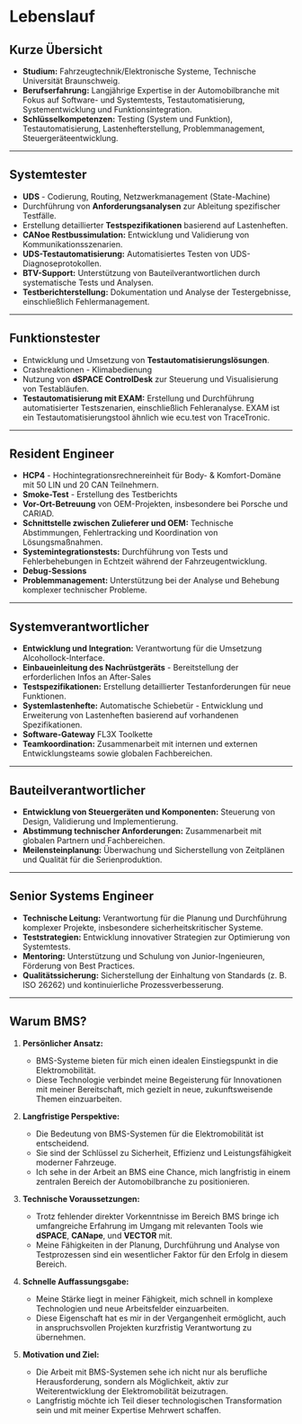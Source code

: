 # **Lebenslauf**

## **Kurze Übersicht**
- **Studium:** Fahrzeugtechnik/Elektronische Systeme, Technische Universität Braunschweig.
- **Berufserfahrung:** Langjährige Expertise in der Automobilbranche mit Fokus auf Software- und Systemtests, Testautomatisierung, Systementwicklung und Funktionsintegration.
- **Schlüsselkompetenzen:** Testing (System und Funktion), Testautomatisierung, Lastenhefterstellung, Problemmanagement, Steuergeräteentwicklung.

---

## **Systemtester**
- **UDS** - Codierung, Routing, Netzwerkmanagement (State-Machine)
- Durchführung von **Anforderungsanalysen** zur Ableitung spezifischer Testfälle.
- Erstellung detaillierter **Testspezifikationen** basierend auf Lastenheften.
- **CANoe Restbussimulation:** Entwicklung und Validierung von Kommunikationsszenarien.
- **UDS-Testautomatisierung:** Automatisiertes Testen von UDS-Diagnoseprotokollen.
- **BTV-Support:** Unterstützung von Bauteilverantwortlichen durch systematische Tests und Analysen.
- **Testberichterstellung:** Dokumentation und Analyse der Testergebnisse, einschließlich Fehlermanagement.

---

## **Funktionstester**
- Entwicklung und Umsetzung von **Testautomatisierungslösungen**.
- Crashreaktionen - Klimabedienung
- Nutzung von **dSPACE ControlDesk** zur Steuerung und Visualisierung von Testabläufen.
- **Testautomatisierung mit EXAM:** Erstellung und Durchführung automatisierter Testszenarien, einschließlich Fehleranalyse. EXAM ist ein Testautomatisierungstool ähnlich wie ecu.test von TraceTronic.

---

## **Resident Engineer**
- **HCP4** - Hochintegrationsrechnereinheit für Body- & Komfort-Domäne mit 50 LIN und 20 CAN Teilnehmern.
- **Smoke-Test** - Erstellung des Testberichts
- **Vor-Ort-Betreuung** von OEM-Projekten, insbesondere bei Porsche und CARIAD.
- **Schnittstelle zwischen Zulieferer und OEM:** Technische Abstimmungen, Fehlertracking und Koordination von Lösungsmaßnahmen.
- **Systemintegrationstests:** Durchführung von Tests und Fehlerbehebungen in Echtzeit während der Fahrzeugentwicklung.
- **Debug-Sessions**
- **Problemmanagement:** Unterstützung bei der Analyse und Behebung komplexer technischer Probleme.

---

## **Systemverantwortlicher**
- **Entwicklung und Integration:** Verantwortung für die Umsetzung Alcohollock-Interface.
- **Einbaueinleitung des Nachrüstgeräts** - Bereitstellung der erforderlichen Infos an After-Sales
- **Testspezifikationen:** Erstellung detaillierter Testanforderungen für neue Funktionen.
- **Systemlastenhefte:** Automatische Schiebetür - Entwicklung und Erweiterung von Lastenheften basierend auf vorhandenen Spezifikationen.
- **Software-Gateway** FL3X Toolkette
- **Teamkoordination:** Zusammenarbeit mit internen und externen Entwicklungsteams sowie globalen Fachbereichen.

---

## **Bauteilverantwortlicher**
- **Entwicklung von Steuergeräten und Komponenten:** Steuerung von Design, Validierung und Implementierung.
- **Abstimmung technischer Anforderungen:** Zusammenarbeit mit globalen Partnern und Fachbereichen.
- **Meilensteinplanung:** Überwachung und Sicherstellung von Zeitplänen und Qualität für die Serienproduktion.

---

## **Senior Systems Engineer**
- **Technische Leitung:** Verantwortung für die Planung und Durchführung komplexer Projekte, insbesondere sicherheitskritischer Systeme.
- **Teststrategien:** Entwicklung innovativer Strategien zur Optimierung von Systemtests.
- **Mentoring:** Unterstützung und Schulung von Junior-Ingenieuren, Förderung von Best Practices.
- **Qualitätssicherung:** Sicherstellung der Einhaltung von Standards (z. B. ISO 26262) und kontinuierliche Prozessverbesserung.

---

## **Warum BMS?**

1. **Persönlicher Ansatz:**  
   - BMS-Systeme bieten für mich einen idealen Einstiegspunkt in die Elektromobilität. 
   - Diese Technologie verbindet meine Begeisterung für Innovationen mit meiner Bereitschaft, mich gezielt in neue, zukunftsweisende Themen einzuarbeiten.

2. **Langfristige Perspektive:**  
   - Die Bedeutung von BMS-Systemen für die Elektromobilität ist entscheidend. 
   - Sie sind der Schlüssel zu Sicherheit, Effizienz und Leistungsfähigkeit moderner Fahrzeuge. 
   - Ich sehe in der Arbeit an BMS eine Chance, mich langfristig in einem zentralen Bereich der Automobilbranche zu positionieren.

3. **Technische Voraussetzungen:**  
   - Trotz fehlender direkter Vorkenntnisse im Bereich BMS bringe ich umfangreiche Erfahrung im Umgang mit relevanten Tools wie **dSPACE**, **CANape**, und **VECTOR** mit.  
   - Meine Fähigkeiten in der Planung, Durchführung und Analyse von Testprozessen sind ein wesentlicher Faktor für den Erfolg in diesem Bereich.

4. **Schnelle Auffassungsgabe:**  
   - Meine Stärke liegt in meiner Fähigkeit, mich schnell in komplexe Technologien und neue Arbeitsfelder einzuarbeiten. 
   - Diese Eigenschaft hat es mir in der Vergangenheit ermöglicht, auch in anspruchsvollen Projekten kurzfristig Verantwortung zu übernehmen.
   
5. **Motivation und Ziel:**  
   - Die Arbeit mit BMS-Systemen sehe ich nicht nur als berufliche Herausforderung, sondern als Möglichkeit, aktiv zur Weiterentwicklung der Elektromobilität beizutragen. 
   - Langfristig möchte ich Teil dieser technologischen Transformation sein und mit meiner Expertise Mehrwert schaffen.

